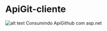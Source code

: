 # ApiGit-cliente

![alt text](ApiGit-cliente/wwwroot/img/gitapi.png)
Consumindo ApiGithub com asp.net 
